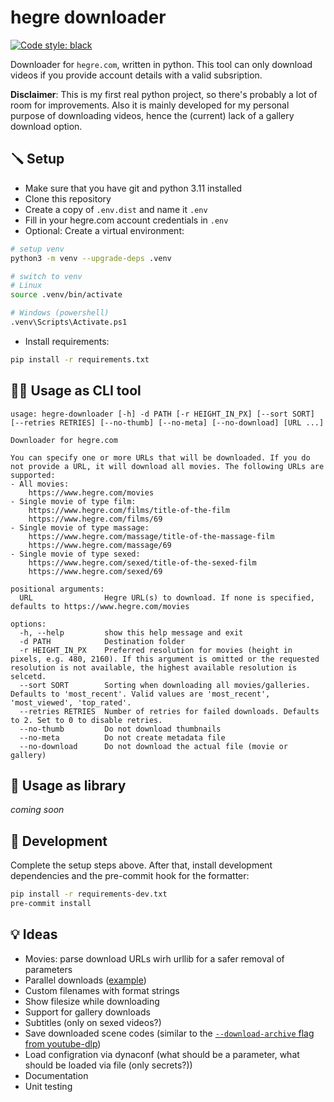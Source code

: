# hegre downloader
[![Code style: black](https://img.shields.io/badge/code%20style-black-000000.svg)](https://github.com/psf/black)

Downloader for `hegre.com`, written in python. This tool can only download videos if you provide account details with a valid subsription.

**Disclaimer**: This is my first real python project, so there's probably a lot of room for improvements. Also it is mainly developed for my personal purpose of downloading videos, hence the (current) lack of a gallery download option.

## 🪛 Setup
- Make sure that you have git and python 3.11 installed
- Clone this repository
- Create a copy of `.env.dist` and name it `.env`
- Fill in your hegre.com account credentials in `.env`
- Optional: Create a virtual environment:
```sh
# setup venv
python3 -m venv --upgrade-deps .venv

# switch to venv 
# Linux
source .venv/bin/activate

# Windows (powershell)
.venv\Scripts\Activate.ps1
```
- Install requirements:
```sh
pip install -r requirements.txt
```

## 🧑‍💻 Usage as CLI tool
```
usage: hegre-downloader [-h] -d PATH [-r HEIGHT_IN_PX] [--sort SORT] [--retries RETRIES] [--no-thumb] [--no-meta] [--no-download] [URL ...]

Downloader for hegre.com

You can specify one or more URLs that will be downloaded. If you do not provide a URL, it will download all movies. The following URLs are supported:
- All movies:
    https://www.hegre.com/movies
- Single movie of type film:
    https://www.hegre.com/films/title-of-the-film
    https://www.hegre.com/films/69
- Single movie of type massage:
    https://www.hegre.com/massage/title-of-the-massage-film
    https://www.hegre.com/massage/69
- Single movie of type sexed:
    https://www.hegre.com/sexed/title-of-the-sexed-film
    https://www.hegre.com/sexed/69

positional arguments:
  URL                Hegre URL(s) to download. If none is specified, defaults to https://www.hegre.com/movies

options:
  -h, --help         show this help message and exit
  -d PATH            Destination folder
  -r HEIGHT_IN_PX    Preferred resolution for movies (height in pixels, e.g. 480, 2160). If this argument is omitted or the requested resolution is not available, the highest available resolution is selcetd.
  --sort SORT        Sorting when downloading all movies/galleries. Defaults to 'most_recent'. Valid values are 'most_recent', 'most_viewed', 'top_rated'.
  --retries RETRIES  Number of retries for failed downloads. Defaults to 2. Set to 0 to disable retries.
  --no-thumb         Do not download thumbnails
  --no-meta          Do not create metadata file
  --no-download      Do not download the actual file (movie or gallery)
```

## 📖 Usage as library
*coming soon*

## 👷 Development
Complete the setup steps above. After that, install development dependencies and the pre-commit hook for the formatter:
```sh
pip install -r requirements-dev.txt
pre-commit install
```

## 💡 Ideas
- Movies: parse download URLs wirh urllib for a safer removal of parameters
- Parallel downloads ([example](https://github.com/Textualize/rich/blob/master/examples/downloader.py))
- Custom filenames with format strings
- Show filesize while downloading
- Support for gallery downloads
- Subtitles (only on sexed videos?)
- Save downloaded scene codes (similar to the [`--download-archive` flag from youtube-dlp](https://github.com/yt-dlp/yt-dlp#video-selection))
- Load configration via dynaconf (what should be a parameter, what should be loaded via file (only secrets?))
- Documentation
- Unit testing
